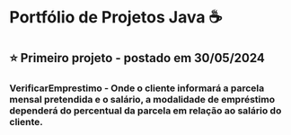 # Portfólio de Projetos Java ☕

## ⭐ Primeiro projeto - postado em 30/05/2024
### VerificarEmprestimo - Onde o cliente informará a parcela mensal pretendida e o salário, a modalidade de empréstimo dependerá do percentual da parcela em relação ao salário do cliente.

